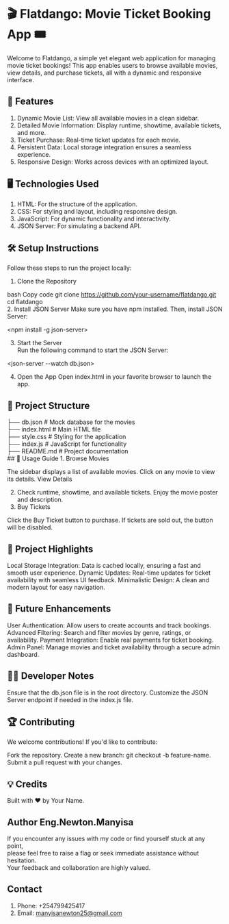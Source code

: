 # 🎬 Flatdango: Movie Ticket Booking App 🎟️
Welcome to Flatdango, a simple yet elegant web application for managing movie ticket bookings! This app enables users to browse available movies, view details, and purchase tickets, all with a dynamic and responsive interface.

 ## 🚀 Features
 1. Dynamic Movie List: View all available movies in a clean sidebar. <br>
2. Detailed Movie Information: Display runtime, showtime, available tickets, and more.<br>
3. Ticket Purchase: Real-time ticket updates for each movie.<br>
4. Persistent Data: Local storage integration ensures a seamless experience.<br>
5. Responsive Design: Works across devices with an optimized layout.<br>
 ## 🖥️ Technologies Used
1. HTML: For the structure of the application.
2. CSS: For styling and layout, including responsive design.
3. JavaScript: For dynamic functionality and interactivity.
4. JSON Server: For simulating a backend API.
## 🛠️ Setup Instructions
Follow these steps to run the project locally:

1. Clone the Repository

bash
Copy code
git clone <https://github.com/your-username/flatdango.git>
cd flatdango<br>
2. Install JSON Server
Make sure you have npm installed. Then, install JSON Server:

<npm install -g json-server>  <br>

3. Start the Server<br>
Run the following command to start the JSON Server:

<json-server --watch db.json><br>

4. Open the App
Open index.html in your favorite browser to launch the app.

## 📂 Project Structure

<flatdango/>
├── db.json         # Mock database for the movies<br>
├── index.html      # Main HTML file<br>
├── style.css       # Styling for the application<br>
├── index.js        # JavaScript for functionality<br>
├── README.md       # Project documentation<br>
## 📖 Usage Guide
1. Browse Movies

The sidebar displays a list of available movies.
Click on any movie to view its details.
View Details

2. Check runtime, showtime, and available tickets.
Enjoy the movie poster and description.
3. Buy Tickets

Click the Buy Ticket button to purchase.
If tickets are sold out, the button will be disabled.
 ## 🌟 Project Highlights
Local Storage Integration:
Data is cached locally, ensuring a fast and smooth user experience.
Dynamic Updates:
Real-time updates for ticket availability with seamless UI feedback.
Minimalistic Design:
A clean and modern layout for easy navigation.
## 🤔 Future Enhancements
User Authentication: Allow users to create accounts and track bookings.
Advanced Filtering: Search and filter movies by genre, ratings, or availability.
Payment Integration: Enable real payments for ticket booking.
Admin Panel: Manage movies and ticket availability through a secure admin dashboard.
## 👨‍💻 Developer Notes
Ensure that the db.json file is in the root directory.
Customize the JSON Server endpoint if needed in the index.js file.
## 🏆 Contributing
We welcome contributions!
If you'd like to contribute:

Fork the repository.
Create a new branch: git checkout -b feature-name.
Submit a pull request with your changes.
## 💡 Credits
Built with ❤️ by Your Name.

## Author Eng.Newton.Manyisa
If you encounter any issues with my code or find yourself stuck at any point,<br> please feel free to raise a flag or seek immediate assistance without hesitation. <br>Your feedback and collaboration are highly valued.
## Contact 
1. Phone: +254799425417
2. Email: <manyisanewton25@gmail.com>
